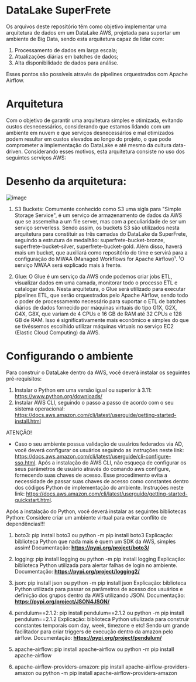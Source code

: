 # DataLake SuperFrete
Os arquivos deste repositório têm como objetivo implementar uma arquitetura de dados em um DataLake AWS, projetada para suportar um ambiente de Big Data, sendo esta arquitetura capaz de lidar com:

  1) Processamento de dados em larga escala;
  2) Atualizações diárias em batches de dados;
  3) Alta disponibilidade de dados para análise.
     
Esses pontos são possíveis através de pipelines orquestrados com Apache Airflow.

# Arquitetura
Com o objetivo de garantir uma arquitetura simples e otimizada, evitando custos desnecessários, considerando que estamos lidando com um ambiente em nuvem e que serviços desnecessários e mal otimizados podem resultar em custos elevados ao longo do projeto, o que pode comprometer a implementação do DataLake e até mesmo da cultura data-driven. Considerando esses motivos, esta arquitetura consiste no uso dos seguintes serviços AWS:

# Desenho da arquitetura: 
![image](https://github.com/user-attachments/assets/f33d0055-e600-4ad9-9adc-4ec539710201)

  1) S3 Buckets: Comumente conhecido como S3 uma sigla para "Simple Storage Service", é um serviço de armazenamento de dados da AWS que se assemelha a um file server, mas com a peculiaridade de ser um serviço serverless. Sendo assim, os buckets S3 são utilizados nesta arquitetura para constituir as três camadas do DataLake da SuperFrete, seguindo a estrutura de medalhão: superfrete-bucket-bronze, superfrete-bucket-silver, superfrete-bucket-gold. Além disso, haverá mais um bucket, que auxiliará como repositório do time e servirá para a configuração do MWAA (Managed Workflows for Apache Airflow)¹.
  ¹O serviço MWAA será explicado mais à frente.

  2) Glue: O Glue é um serviço da AWS onde podemos criar jobs ETL, visualizar dados em uma camada, monitorar todo o processo ETL e catalogar dados. Nesta arquitetura, o Glue será utilizado para executar pipelines ETL, que serão orquestrados pelo Apache Airflow, sendo todo o poder de processamento necessário para suportar o ETL de batches diários de dados fornecido por máquinas virtuais do tipo G1X, G2X, G4X, G8X, que variam de 4 CPUs e 16 GB de RAM até 32 CPUs e 128 GB de RAM. Isso é significativamente mais econômico e simples do que se tivéssemos escolhido utilizar máquinas virtuais no serviço EC2 (Elastic Cloud Computing) da AWS.

# Configurando o ambiente
Para construir o DataLake dentro da AWS, você deverá instalar os seguintes pré-requisitos:

1) Instalar o Python em uma versão igual ou superior à 3.11: https://www.python.org/downloads/
2) Instalar AWS CLI, seguindo o passo a passo de acordo com o seu sistema operacional: https://docs.aws.amazon.com/cli/latest/userguide/getting-started-install.html
   
ATENÇÃO!
 - Caso o seu ambiente possua validação de usuários federados via AD, você deverá configurar os usuários seguindo as instruções neste link: https://docs.aws.amazon.com/cli/latest/userguide/cli-configure-sso.html.
Após a instalação do AWS CLI, não esqueça de configurar os seus parâmetros de usuário através do comando aws configure, fornecendo suas chaves de acesso. Esse procedimento evita a necessidade de passar suas chaves de acesso como constantes dentro dos códigos Python de implementação do ambiente. Instruções neste link: https://docs.aws.amazon.com/cli/latest/userguide/getting-started-quickstart.html.

Após a instalação do Python, você deverá instalar as seguintes bibliotecas Python:
Considere criar um ambiente virtual para evitar conflito de dependências!!!

1) boto3: pip install boto3 ou python -m pip install boto3
Explicação: biblioteca Python que nada mais é quem um SDK da AWS, simples assim!
Documentação: **https://pypi.org/project/boto3/**

2) logging: pip install logging ou python -m pip install logging
Explicação: biblioteca Python utilizada para alertar falhas de login no ambiente.
Documentação: **https://pypi.org/project/logging2/**

3) json: pip install json ou python -m pip install json
Explicação: biblioteca Python utilizada para passar os parâmetros de acesso dos usuários e definição dos grupos dentro da AWS utilizando JSON.
Documentação: **https://pypi.org/project/JSON4JSON/**

4) pendulum==2.1.2: pip install pendulum==2.1.2 ou python -m pip install pendulum==2.1.2
Explicação: biblioteca Python utiulizada para construir constantes temporais com day, week, timezone e etc! Sendo um grande facilitador para criar triggers de execução dentro da amazon pelo airflow.
Documentação: **https://pypi.org/project/pendulum/**

5) apache-airflow: pip install apache-airflow ou python -m pip install apache-airflow

6) apache-airflow-providers-amazon: pip install apache-airflow-providers-amazon ou python -m pip install apache-airflow-providers-amazon
